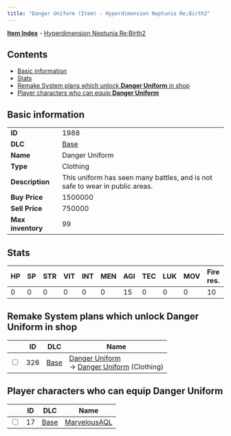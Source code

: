 ```yaml
---
title: "Danger Uniform (Item) - Hyperdimension Neptunia Re;Birth2"
---
```


[**Item Index**](/neptunia/rb2/item/index.html) - [Hyperdimension Neptunia Re;Birth2](/neptunia/rb2)

## Contents

- [Basic information](#basic-information)
- [Stats](#stats)
- [Remake System plans which unlock **Danger Uniform** in shop](#remake-system-plans-which-unlock-danger-uniform-in-shop)
- [Player characters who can equip **Danger Uniform**](#player-characters-who-can-equip-danger-uniform)

## Basic information

|   |   |
| -- | -- |
| **ID** | 1988 |
| **DLC** | [Base](/neptunia/rb2/dlc/0-base.html) |
| **Name** | Danger Uniform |
| **Type** | Clothing |
| **Description** | This uniform has seen many battles, and is not safe to wear in public areas. |
| **Buy Price** | 1500000 |
| **Sell Price** | 750000 |
| **Max inventory** | 99 |

## Stats

| HP | SP | STR | VIT | INT | MEN | AGI | TEC | LUK | MOV | Fire res. | Ice res. | Wind res. | Lightning res. |
| -- | -- | --- | --- | --- | --- | --- | --- | --- | --- | --------- | -------- | --------- | -------------- |
| 0 | 0 | 0 | 0 | 0 | 0 | 15 | 0 | 0 | 0 | 10 | 0 | 0 | 0 |

## Remake System plans which unlock **Danger Uniform** in shop

|    | ID | DLC | Name |
| -- | -- | --- | ---- |
| <input type="checkbox" id="rb2-remake-0-326" class="trackbox" /> | 326 | [Base](/neptunia/rb2/dlc/0-base.html) | [Danger Uniform](/neptunia/rb2/remake/0-326-danger-uniform.html)<br />→ [Danger Uniform](/neptunia/rb2/item/0-1988-danger-uniform.html) (Clothing) |

## Player characters who can equip **Danger Uniform**

|    | ID | DLC | Name |
| -- | -- | --- | ---- |
| <input type="checkbox" id="rb2-player-0-17" class="trackbox" /> | 17 | [Base](/neptunia/rb2/dlc/0-base.html) | [MarvelousAQL](/neptunia/rb2/player/0-17-marvelousaql.html) |